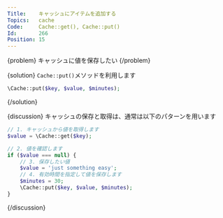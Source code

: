 ```yaml
---
Title:    キャッシュにアイテムを追加する
Topics:   cache
Code:     Cache::get(), Cache::put()
Id:       266
Position: 15
---
```


{problem}
キャッシュに値を保存したい
{/problem}

{solution}
`Cache::put()`メソッドを利用します

```php
\Cache::put($key, $value, $minutes);
```
{/solution}

{discussion}
キャッシュの保存と取得は、通常は以下のパターンを用います

```php
// 1. キャッシュから値を取得します
$value = \Cache::get($key);

// 2. 値を確認します
if ($value === null) {
    // 3. 保存したい値
    $value = 'just something easy';
    // 4. 有効時間を指定して値を保存します
    $minutes = 30;
    \Cache::put($key, $value, $minutes);
}
```
{/discussion}
